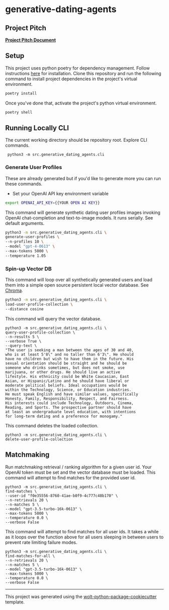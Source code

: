 # generative-dating-agents

## Project Pitch

[**Project Pitch Document**](https://docs.google.com/document/d/1Kpphmy4kd4oYcwwQcB1siQmqY4DT5f1P6Vu5Du9Mxj4/edit#heading=h.qfapgtxugnfr)

## Setup

This project uses
python poetry for dependency management.
Follow instructions [here](https://python-poetry.org/docs/#installing-with-the-official-installer)
for installation. Clone this repository and run the following
command to install project dependencies in the project's
virtual environment.

```sh
poetry install
```

Once you've done that, activate the
project's python virtual environment.

```sh
poetry shell
```

## Running Locally CLI

The current working directory should be repository root.
Explore CLI commands.

```shell
 python3 -m src.generative_dating_agents.cli
```

### Generate User Profiles

These are already generated but if you'd
like to generate more you can run these commands.

* Set your OpenAI API key environment variable

```sh
export OPENAI_API_KEY={{YOUR OPEN AI KEY}}
```

This command will generate synthetic dating
user profiles images invoking OpenAI chat-completion
and text-to-image models. It runs serially. See default
arguments.

```sh
python3 -m src.generative_dating_agents.cli \
generate-user-profiles \
--n-profiles 10 \
--model "gpt-4-0613" \
--max-tokens 5000 \
--temperature 1.05
```

### Spin-up Vector DB

This command will loop over all synthetically generated users
and load them into a simple open source
persistent local vector database.
See [Chroma](https://docs.trychroma.com/usage-guide).

```sh
python3 -m src.generative_dating_agents.cli \
load-user-profile-collection \
--distance cosine
```

This command will query the vector database.

```shell
python3 -m src.generative_dating_agents.cli \
query-user-profile-collection \
--n-results 5 \
--verbose True \
--query-text \
"The user is seeking a man between the ages of 30 and 40,
who is at least 5'8\" and no taller than 6'3\". He should
have no children but wish to have them in the future. His
sexual orientation should be straight and he should be
someone who drinks sometimes, but does not smoke, use
marijuana, or other drugs. He should live an active
lifestyle. His ethnicity could be White Caucasian, East
Asian, or Hispanic/Latino and he should have liberal or
moderate political beliefs. Ideal occupations would be
within the Technology, Science, or Education industries.
He must speak English and have similar values, specifically
Honesty, Family, Responsibility, Respect, and Fairness.
His interests could include Technology, Outdoors, Cinema,
Reading, and Sports. The prospective partner should have
at least an undergraduate level education, with intentions
for long-term dating and a preference for monogamy."
```

This command deletes the loaded collection.

```shell
python3 -m src.generative_dating_agents.cli \
delete-user-profile-collection
```

## Matchmaking

Run matchmaking retrieval / ranking algorithm for a given user id.
Your OpenAI token must be set and the vector database must be loaded.
This command will attempt to find matches for the provided user id.

```shell
python3 -m src.generative_dating_agents.cli \
find-matches \
--user-id "f0e35556-8760-41ae-b0f9-4c777c48b170" \
--n-retrievals 20 \
--n-matches 5 \
--model "gpt-3.5-turbo-16k-0613" \
--max-tokens 5000 \
--temperature 0.0 \
--verbose False
```

This command will attempt to find matches for all user ids.
It takes a while as it loops over the function above
for all users sleeping in between users to prevent
rate limiting failure modes.

```shell
python3 -m src.generative_dating_agents.cli \
find-matches-for-all \
--n-retrievals 20 \
--n-matches 5 \
--model "gpt-3.5-turbo-16k-0613" \
--max-tokens 5000 \
--temperature 0.0 \
--verbose False
```

---

This project was generated using the [wolt-python-package-cookiecutter](https://github.com/woltapp/wolt-python-package-cookiecutter) template.
